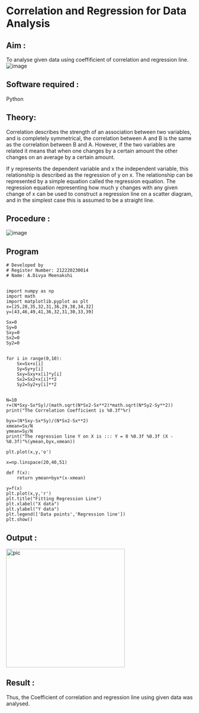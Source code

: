 # Correlation and Regression for Data Analysis
## Aim : 

To analyse given data using  coeffificient of correlation and regression line.
![image](https://user-images.githubusercontent.com/104613195/168224136-d6b64e64-7d3d-4775-9337-c8f96fe41f2d.png)


## Software required :  

Python

## Theory:

Correlation describes the strength of an association between two variables, and is completely symmetrical, the correlation between A and B is the same as the correlation between B and A. However, if the two variables are related it means that when one changes by a certain amount the other changes on an average by a certain amount.  

If y represents the dependent variable and x the independent variable, this relationship is described as the regression of y on x. The relationship can be represented by a simple equation called the regression equation. The regression equation representing how much y changes with any given change of x can be used to construct a regression line on a scatter diagram, and in the simplest case this is assumed to be a straight line.

## Procedure :

![image](https://user-images.githubusercontent.com/104613195/168225866-ac8f6610-bdc3-4ac2-a24e-2b24ba08e189.png)

## Program
```python3
# Developed by
# Register Number: 212220230014
# Name: A.Divya Meenakshi


import numpy as np
import math
import matplotlib.pyplot as plt
x=[25,28,35,32,31,36,29,38,34,32]
y=[43,46,49,41,36,32,31,30,33,39]

Sx=0
Sy=0
Sxy=0
Sx2=0
Sy2=0


for i in range(0,10):
    Sx=Sx+x[i]
    Sy=Sy+y[i]
    Sxy=Sxy+x[i]*y[i]
    Sx2=Sx2+x[i]**2
    Sy2=Sy2+y[i]**2
    

N=10
r=(N*Sxy-Sx*Sy)/(math.sqrt(N*Sx2-Sx**2)*math.sqrt(N*Sy2-Sy**2))
print("The Correlation Coefficient is %0.3f"%r)

byx=(N*Sxy-Sx*Sy)/(N*Sx2-Sx**2)
xmean=Sx/N
ymean=Sy/N
print("The regression line Y on X is ::: Y = 0 %0.3f %0.3f (X - %0.3f)"%(ymean,byx,xmean))

plt.plot(x,y,'o')

x=np.linspace(20,40,51)

def f(x):
    return ymean+byx*(x-xmean)

y=f(x)
plt.plot(x,y,'r')
plt.title("Fitting Regression Line")
plt.xlabel("X data")
plt.ylabel("Y data")
plt.legend(['Data points','Regression line'])
plt.show()
```
## Output : 
<img width="320" alt="pic" src="https://user-images.githubusercontent.com/75235167/170187701-7ec248b5-19e0-462d-bf40-6f0c0ee0fc0f.png">

## Result :
Thus, the Coefficient of correlation and regression line using given data was analysed.
